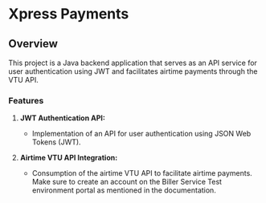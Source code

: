 
# Xpress Payments 

## Overview

This project is a Java backend application that serves as an API service for user authentication using JWT and facilitates airtime payments through the VTU API.

### Features

1. **JWT Authentication API:**
   - Implementation of an API for user authentication using JSON Web Tokens (JWT).

2. **Airtime VTU API Integration:**
   - Consumption of the airtime VTU API to facilitate airtime payments. Make sure to create an account on the Biller Service Test environment portal as mentioned in the documentation.

